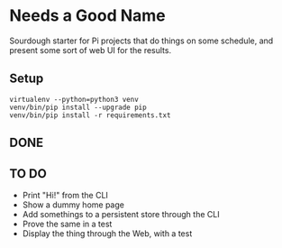 # Needs a Good Name

Sourdough starter for Pi projects that do things on some schedule, and present some sort of web UI for the results.

## Setup

    virtualenv --python=python3 venv
    venv/bin/pip install --upgrade pip
    venv/bin/pip install -r requirements.txt

## DONE

## TO DO

* Print "Hi!" from the CLI
* Show a dummy home page
* Add somethings to a persistent store through the CLI
* Prove the same in a test
* Display the thing through the Web, with a test


